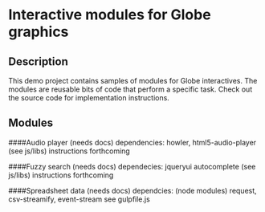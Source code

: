 # Interactive modules for Globe graphics

## Description 
This demo project contains samples of modules for Globe interactives. The modules are reusable bits of code that perform a specific task. Check out the source code for implementation instructions.

## Modules

####Audio player (needs docs)
dependencies: howler, html5-audio-player (see js/libs)
instructions forthcoming

####Fuzzy search (needs docs)
dependecies: jqueryui autocomplete (see js/libs)
instructions forthcoming

####Spreadsheet data (needs docs)
dependcies: (node modules) request, csv-streamify, event-stream
see gulpfile.js

